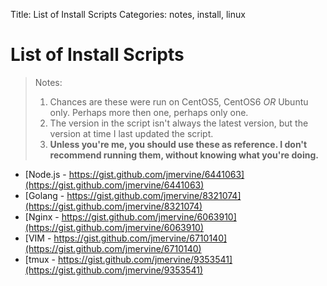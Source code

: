 Title: List of Install Scripts
Categories: notes, install, linux

# List of Install Scripts

> Notes: 
>
> 1. Chances are these were run on CentOS5, CentOS6 *OR* Ubuntu only. Perhaps more then one, perhaps only one. 
> 2. The version in the script isn't always the latest version, but the version at time I last updated the script.
> 3. **Unless you're me, you should use these as reference. I don't recommend running them, without knowing what you're doing.**

* [Node.js - https://gist.github.com/jmervine/6441063](https://gist.github.com/jmervine/6441063)
* [Golang - https://gist.github.com/jmervine/8321074](https://gist.github.com/jmervine/8321074)
* [Nginx - https://gist.github.com/jmervine/6063910](https://gist.github.com/jmervine/6063910)
* [VIM - https://gist.github.com/jmervine/6710140](https://gist.github.com/jmervine/6710140)
* [tmux - https://gist.github.com/jmervine/9353541](https://gist.github.com/jmervine/9353541)

